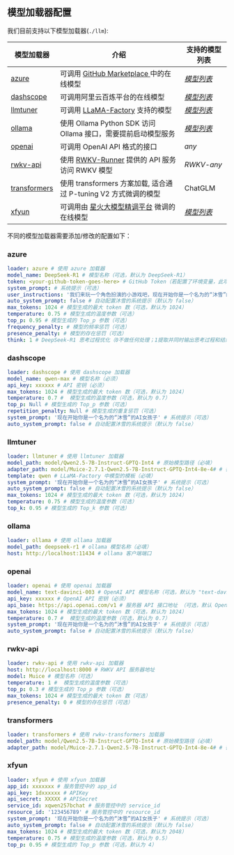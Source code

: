## 模型加载器配置

我们目前支持以下模型加载器(`./llm`):

| 模型加载器                            | 介绍                                                         | 支持的模型列表                                               |
| ------------------------------------- | ------------------------------------------------------------ | ------------------------------------------------------------ |
| [azure](./llm/azure.py)               | 可调用 [GitHub Marketplace ](https://github.com/marketplace/models)中的在线模型 | [*模型列表*](https://github.com/marketplace?type=models)     |
| [dashscope](./llm/dashscope.py)       | 可调用阿里云百炼平台的在线模型                               | [*模型列表*](https://help.aliyun.com/zh/model-studio/getting-started/models) |
| [llmtuner](./llm/llmtuner.py)         | 可调用 [LLaMA-Factory](https://github.com/hiyouga/LLaMA-Factory/tree/main) 支持的模型 | [*模型列表*](https://github.com/hiyouga/LLaMA-Factory/blob/main/README_zh.md#模型) |
| [ollama](./llm/ollama.py)             | 使用 Ollama Python SDK 访问 Ollama 接口，需要提前启动模型服务 | [*模型列表*](https://ollama.com/search)                      |
| [openai](./llm/openai.py)             | 可调用 OpenAI API 格式的接口                                 | *any*                                                        |
| [rwkv-api](./llm/rwkv-api.py)         | 使用 [RWKV-Runner](https://github.com/josStorer/RWKV-Runner) 提供的 API 服务访问 RWKV 模型 | *RWKV-any*                                                   |
| [transformers](./llm/transformers.py) | 使用 transformers 方案加载, 适合通过 P-tuning V2 方式微调的模型 | ChatGLM                                                      |
| [xfyun](./llm/xfyun.py)               | 可调用由 [星火大模型精调平台](https://training.xfyun.cn/) 微调的在线模型 | [*模型列表*](https://training.xfyun.cn/modelSquare)          |

不同的模型加载器需要添加/修改的配置如下：

### azure

```yaml
loader: azure # 使用 azure 加载器
model_name: DeepSeek-R1 # 模型名称（可选，默认为 DeepSeek-R1）
token: <your-github-token-goes-here> # GitHub Token（若配置了环境变量，此项不填）
system_prompt: # 系统提示（可选）
user_instructions: '我们来玩一个角色扮演的小游戏吧，现在开始你是一个名为的“沐雪”的AI女孩子，用猫娘的语气和我说话。' # 用户提示（对于 DeepSeek-R1 此类不推荐添加系统提示的模型非常有用。此项仅在 History 为空时生效）
auto_system_prompt: false # 自动配置沐雪的系统提示（默认为 false）
max_tokens: 1024 # 模型生成的最大 token 数（可选，默认为 1024）
temperature: 0.75 # 模型生成的温度参数（可选）
top_p: 0.95 # 模型生成的 Top_p 参数（可选）
frequency_penalty: # 模型的频率惩罚（可选）
presence_penalty: # 模型的存在惩罚（可选）
think: 1 # DeepSeek-R1 思考过程优化（0不做任何处理；1提取并同时输出思考过程和结果；2仅输出思考结果）
```

### dashscope

```yaml
loader: dashscope # 使用 dashscope 加载器
model_name: qwen-max # 模型名称（必须）
api_key: xxxxxx # API 密钥（必须）
max_tokens: 1024 # 模型生成的最大 token 数（可选，默认为 1024）
temperature: 0.7 #  模型生成的温度参数（可选，默认为 0.7）
top_p: Null # 模型生成的 Top_p 参数（可选）
repetition_penalty: Null # 模型生成的重复惩罚（可选）
system_prompt: '现在开始你是一个名为的“沐雪”的AI女孩子' # 系统提示（可选）
auto_system_prompt: false # 自动配置沐雪的系统提示（默认为 false）
```

### llmtuner

```yaml
loader: llmtuner # 使用 llmtuner 加载器
model_path: model/Qwen2.5-7B-Instruct-GPTQ-Int4 # 原始模型路径（必填）
adapter_path: model/Muice-2.7.1-Qwen2.5-7B-Instruct-GPTQ-Int4-8e-4# # 微调模型路径（可选）
template: qwen # LLaMA-Factory 中模型的模板（必填）
system_prompt: '现在开始你是一个名为的“沐雪”的AI女孩子' # 系统提示（可选）
auto_system_prompt: false # 自动配置沐雪的系统提示（默认为 false）
max_tokens: 1024 # 模型生成的最大 token 数（可选，默认为 1024）
temperature: 0.75 # 模型生成的温度参数（可选）
top_k: 0.95 # 模型生成的 Top_k 参数（可选）
```

### ollama

```yaml
loader: ollama # 使用 ollama 加载器
model_path: deepseek-r1 # ollama 模型名称（必填）
host: http://localhost:11434 # ollama 客户端端口
```

### openai

```yaml
loader: openai # 使用 openai 加载器
model_name: text-davinci-003 # OpenAI API 模型名称（可选，默认为 "text-davinci-003"）
api_key: xxxxxx # OpenAI API 密钥（必须）
api_base: https://api.openai.com/v1 # 服务器 API 接口地址 （可选，默认 OpenAI 服务）
max_tokens: 1024 # 模型生成的最大 token 数（可选，默认为 1024）
temperature: 0.7 #  模型生成的温度参数（可选，默认为 0.7）
system_prompt: '现在开始你是一个名为的“沐雪”的AI女孩子' # 系统提示（可选）
auto_system_prompt: false # 自动配置沐雪的系统提示（默认为 false）
```

### rwkv-api

```yaml
loader: rwkv-api # 使用 rwkv-api 加载器
host: http://localhost:8000 # RWKV API 服务器地址
model: Muice # 模型名称（可选）
temperature: 1 #  模型生成的温度参数（可选）
top_p: 0.3 # 模型生成的 Top_p 参数（可选）
max_tokens: 1024 # 模型生成的最大 token 数（可选）
presence_penalty: 0 # 模型的存在惩罚（可选）
```

### transformers

```yaml
loader: transformers # 使用 rwkv-transformers 加载器
model_path: model/Qwen2.5-7B-Instruct-GPTQ-Int4 # 原始模型路径（必填）
adapter_path: model/Muice-2.7.1-Qwen2.5-7B-Instruct-GPTQ-Int4-8e-4# # 微调模型路径（可选）
```

### xfyun

```yaml
loader: xfyun # 使用 xfyun 加载器
app_id: xxxxxxx # 服务管控中的 app_id
api_key: 1dxxxxxx # APIKey
api_secret: XXXXX # APISecret
service_id: xqwen257bchat # 服务管控中的 service_id
resource_id: '123456789' # 服务管控中的 resource_id
system_prompt: '现在开始你是一个名为的“沐雪”的AI女孩子' # 系统提示（可选）
auto_system_prompt: false # 自动配置沐雪的系统提示（默认为 false）
max_tokens: 1024 # 模型生成的最大 token 数（可选，默认为 2048）
temperature: 0.75 # 模型生成的温度参数（可选，默认为 0.5）
top_p: 0.95 # 模型生成的 Top_p 参数（可选，默认为 4）
```

